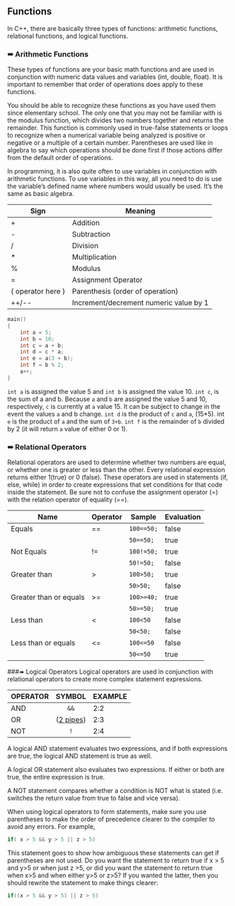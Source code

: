 ## Functions
In C++, there are basically three types of functions: arithmetic functions, relational functions, and logical functions.

### ➠ Arithmetic Functions
These types of functions are your basic math functions and are used in conjunction with numeric data values and variables (int, double, float). It is important to remember that order of operations does apply to these functions.

You should be able to recognize these functions as you have used them since elementary school. The only one that you may not be familiar with is the modulus function, which divides two numbers together and returns the remainder. This function is commonly used in true-false statements or loops to recognize when a numerical variable being analyzed is positive or negative or a multiple of a certain number.  Parentheses are used like in algebra to say which operations should be done first if those actions differ from the default order of operations.

In programming, it is also quite often to use variables in conjunction with arithmetic functions. To use variables in this way, all you need to do is use the variable’s defined name where numbers would usually be used. It’s the same as basic algebra.

| Sign | Meaning |
| -- | -- |
| + | Addition |
| - |Subtraction |
| / | Division |
| * | Multiplication |
| % | Modulus |
| = | Assignment Operator |
| ( operator here ) | Parenthesis (order of operation) |
| ++/-- | Increment/decrement numeric value by 1 |

```c++
main()
{
  	int a = 5;
  	int b = 10;
  	int c = a + b;
  	int d = c * a;
  	int e = a(3 + b);
  	int f = b % 2;
  	a++;
}
```
`int a` is assigned the value 5 and `int b` is assigned the value 10. `int c`, is the sum of a and b. Because `a` and `b` are assigned the value 5 and 10, respectively, `c` is currently at `a` value 15. It can be subject to change in the event the values `a` and b change. `int d` is the product of `c` and `a`, (15*5). int `e` is the product of `a` and the sum of `3+b`. `int f` is the remainder of `b` divided by 2 (it will return `a` value of either 0 or 1).

### ➠ Relational Operators
Relational operators are used to determine whether two numbers are equal, or whether one is greater or less than the other. Every relational expression returns either 1(true) or 0 (false). These operators are used in statements (if, else, while) in order to create expressions that set conditions for that code inside the statement. Be sure not to confuse the assignment operator (=) with the relation operator of equality (==).

| Name | Operator | Sample | Evaluation |
| -- | -- | -- | -- |
| Equals | == | `100==50;` | false |
|  | | `50==50;` | true |
| Not Equals | != | `100!=50;` | true |
|  | | `50!=50;` | false |
| Greater than | > | `100>50;` | true |
|  | | `50>50;` | false |
| Greater than or equals | >= | `100>=40;` | true |
|  | | `50>=50;`| true |
| Less than | < | `100<50` | false |
| | | `50<50;` | false |
| Less than or equals | <= | `100<=50` | false |
|  | | `50<=50` | true |

###➠ Logical Operators
Logical operators are used in conjunction with relational operators to create more complex statement expressions.

| OPERATOR | SYMBOL | EXAMPLE |
| -- | :--: | -- |
| AND | `&&` | 2:2 |
| OR | ([2 pipes](http://en.wikipedia.org/wiki/Vertical_bar)) | 2:3 |
| NOT | `!` | 2:4 |

A logical AND statement evaluates two expressions, and if both expressions are true, the logical AND statement is true as well.

A logical OR statement also evaluates two expressions. If either or both are true, the entire expression is true.

A NOT statement compares whether a condition is NOT what is stated (i.e. switches the return value from true to false and vice versa).

When using logical operators to form statements, make sure you use parentheses to make the order of precedence clearer to the compiler to avoid any errors. For example,
```c++
if( x > 5 && y > 5 || z > 5)
```
This statement goes to show how ambiguous these statements can get if parentheses are not used.  Do you want the statement to return true if x > 5 and y>5 or when just z >5, or did you want the statement to return true when x>5 and when either y>5 or z>5? If you wanted the latter, then you should rewrite the statement to make things clearer:
```c++
if((x > 5 && y > 5) || z > 5)
```
